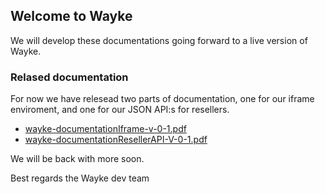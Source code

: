 ## Welcome to Wayke

We will develop these documentations going forward to a live version of Wayke.

### Relased documentation
For now we have relesead two parts of documentation, one for our iframe enviroment, and one for our JSON API:s for resellers.

- [wayke-documentationIframe-v-0-1.pdf](https://wayketech.github.io/documentation/docs/iframe/wayke-documentationIframe-v-0-1.pdf)
- [wayke-documentationResellerAPI-V-0-1.pdf](https://wayketech.github.io/documentation/docs/api/wayke-documentationResellerAPI-V-0-1.pdf)

We will be back with more soon.

Best regards
the Wayke dev team